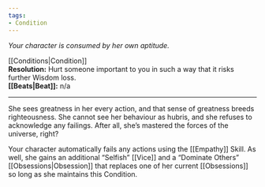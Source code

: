 ```yaml
---
tags:
- Condition
---
```


_Your character is consumed by her own aptitude._

[[Conditions|Condition]]\
**Resolution:** Hurt someone important to you in such a way that it risks further Wisdom loss.\
**[[Beats|Beat]]:** n/a

---

She sees greatness in her every action, and that sense of greatness breeds righteousness. She cannot see her behaviour as hubris, and she refuses to acknowledge any failings. After all, she’s mastered the forces of the universe, right?

Your character automatically fails any actions using the [[Empathy]] Skill. As well, she gains an additional “Selfish” [[Vice]] and a “Dominate Others” [[Obsessions|Obsession]] that replaces one of her current [[Obsessions]] so long as she maintains this Condition.